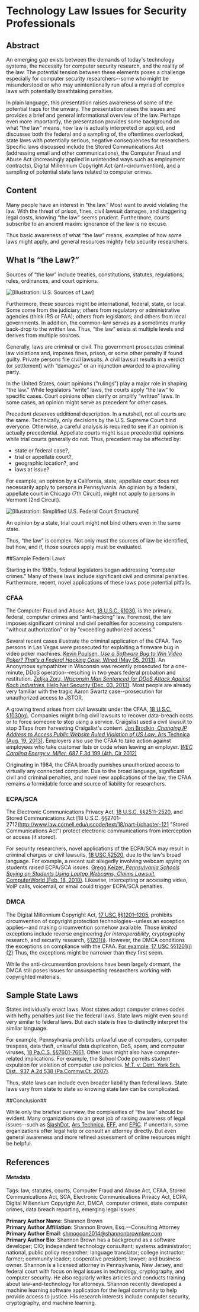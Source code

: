 # Technology Law Issues for Security Professionals

## Abstract

An emerging gap exists between the demands of today's technology systems, the necessity for computer security research, and the reality of the law. The potential tension between these elements poses a challenge especially for computer security researchers--some who might be misunderstood or who may unintentionally run afoul a myriad of complex laws with potentially breathtaking penalties.

In plain language, this presentation raises awareness of some of the potential traps for the unwary. The presentation raises the issues and provides a brief and general informational overview of the law. Perhaps even more importantly, the presentation provides some background on what “the law” means, how law is actually interpreted or applied, and discusses both the federal and a sampling of, the oftentimes overlooked, state laws with potentially serious, negative consequences for researchers.
Specific laws discussed include the Stored Communications Act (addressing email and other communications), the Computer Fraud and Abuse Act (increasingly applied in unintended ways such as employment contracts), Digital Millennium Copyright Act (anti-circumvention), and a sampling of potential state laws related to computer crimes.

## Content

Many people have an interest in “the law.” Most want to avoid violating the law. With the threat of prison, fines, civil lawsuit damages, and staggering legal costs, knowing “the law” seems prudent.  Furthermore, courts subscribe to an ancient maxim: ignorance of the law is no excuse.

Thus basic awareness of what “the law” means, examples of how some laws might apply, and general resources mighty help security researchers.

## What Is “the Law?”

Sources of “the law” include treaties, constitutions, statutes, regulations, rules, ordinances, and court opinions. 

![\[Illustration: U.S. Sources of Law\]](imgs/US_Sources_of_Law_Rev.png "U.S. Sources of Law")

Furthermore, these sources might be international, federal, state, or local. Some come from the judiciary; others from regulatory or administrative agencies (think IRS or FAA); others from legislators; and others from local governments. In addition, the common-law serves as a sometimes murky back-drop to the written law. Thus, “the law” exists at multiple levels and derives from multiple sources.
 
Generally, laws are criminal or civil. The government prosecutes criminal law violations and, imposes fines, prison, or some other penalty if found guilty. Private persons file civil lawsuits. A civil lawsuit results in a verdict (or settlement) with “damages” or an injunction awarded to a prevailing party. 

In the United States, court opinions (“rulings”) play a major role in shaping “the law.” While legislators “write” laws, the courts apply “the law” to specific cases. Court opinions often clarify or amplify “written” laws. In some cases, an opinion might serve as precedent for other cases. 

Precedent deserves additional description. In a nutshell, not all courts are the same. Technically, only decisions by the U.S. Supreme Court bind everyone. Otherwise, a careful analysis is required to see if an opinion is actually precedential. Appellate courts might issue precedential opinions while trial courts generally do not. Thus, precedent may be affected by: 

* state or federal case?, 
* trial or appellate court?, 
* geographic location?, and
* laws at issue? 

For example, an opinion by a California, state, appellate court does not necessarily apply to persons in Pennsylvania. An opinion by a federal, appellate court in Chicago (7th Circuit), might not apply to persons in Vermont (2nd Circuit).

![\[Illustration: Simplified U.S. Federal Court Structure\]](imgs/Simplified_Federal_Court_Structure.png "Simplified U.S. Federal Court Structure")

An opinion by a state, trial court might not bind others even in the same state. 

Thus, “the law” is complex. Not only must the sources of law be identified, but how, and if, those sources apply must be evaluated.

##Sample Federal Laws 

Starting in the 1980s, federal legislators began addressing “computer crimes.” Many of these laws include significant civil and criminal penalties. Furthermore, recent, novel applications of these laws pose potential pitfalls.

### CFAA

The Computer Fraud and Abuse Act, [18 U.S.C. §1030](http://www.law.cornell.edu/uscode/text/18/1030 "Computer Fraud and Abuse Act"), is the primary, federal, computer crimes and “anti-hacking” law. Foremost, the law imposes significant criminal and civil penalties for accessing computers “without authorization” or by “exceeding authorized access.”

Several recent cases illustrate the criminal application of the CFAA. Two persons in Las Vegas were prosecuted for exploiting a firmware bug in video poker machines. [Kevin Poulsen, *Use a Software Bug to Win Video Poker? That’s a Federal Hacking Case*, Wired (May 05, 2013)](http://www.wired.com/threatlevel/2013/05/game-king/ "Use a Software Bug to Win Video Poker? That’s a Federal Hacking Case"). An Anonymous sympathizer in Wisconsin was recently prosecuted for a one-minute, DDoS operation--resulting in two years federal probation and restitution. [Zeljka Zorz, *Wisconsin Man Sentenced for DDoS Attack Against Koch Industries*, Help Net Security (Dec. 03, 2013)](https://www.net-security.org/secworld.php?id=16039 " Wisconsin Man Sentenced for DDoS Attack Against Koch Industries"). Most people are already very familiar with the tragic Aaron Swartz case--prosecution for unauthorized access to JSTOR.

A growing trend arises from civil lawsuits under the CFAA, [18 U.S.C. §1030(g)](http://www.law.cornell.edu/uscode/text/18/1030 "Computer Fraud and Abuse Act"). Companies might bring civil lawsuits to recover data-breach costs or to force someone to stop using a service. Craigslist used a civil lawsuit to stop 3Taps from harvesting Craigslist's content. [Jon Brodkin, *Changing IP Address to Access Public Website Ruled Violation of US Law*, Ars Technica (Aug. 19, 2013)](http://arstechnica.com/tech-policy/2013/08/changing-ip-address-to-access-public-website-ruled-violation-of-us-law/ "Changing IP Address to Access Public Website Ruled Violation of US Law"). 
Employers also use the CFAA to take action against employees who take customer lists or code when leaving an employer. [*WEC Carolina Energy v. Miller*, 687 F.3d 199 (4th. Cir  2012)](http://www.ca4.uscourts.gov/Opinions/Published/111201.P.pdf "WEC Carolina Energy v. Miller, 687 F.3d 199 (4th. Cir  2012)")

Originating in 1984, the CFAA broadly punishes unauthorized access to virtually any connected computer. Due to the broad language, significant civil and criminal penalties, and novel new applications of the law, the CFAA remains a formidable force and source of liability for researchers.


### ECPA/SCA 

The Electronic Communications Privacy Act, [18 U.S.C. §§2511-2520](http://www.law.cornell.edu/uscode/text/18/part-I/chapter-119 "Electronic Communications Privacy Act"), and Stored Communications Act [18 U.S.C. §§2701-2712(http://www.law.cornell.edu/uscode/text/18/part-I/chapter-121 "Stored Communications Act") protect electronic communications from interception or access (if stored).

For security researchers, novel applications of the ECPA/SCA may result in criminal charges or civil lawsuits, [18 USC §2520](http://www.law.cornell.edu/uscode/text/18/2520 "18 USC §2520"), due to the law's broad language. For example, a recent suit allegedly involving webcam spying on students raised ECPA/SCA issues. [Gregg Keizer, *Pennsylvania Schools Spying on Students Using Laptop Webcams, Claims Lawsuit*, ComputerWorld (Feb. 18, 2010)](https://www.computerworld.com/s/article/9158818/Pennsylvania_schools_spying_on_students_using_laptop_webcams_claims_lawsuit "Pennsylvania Schools Spying on Students Using Laptop Webcams, Claims Lawsuit").  Likewise, intercepting or accessing video, VoIP calls, voicemail, or email could trigger ECPA/SCA penalties. 

### DMCA 
The Digital Millennium Copyright Act, [17 USC §§1201–1205](http://www.law.cornell.edu/uscode/text/17/chapter-12 "Digital Millennium Copyright Act"), prohibits circumvention of copyright protection technologies--unless an exception applies--and making circumvention somehow available. Those *limited* exceptions include reverse engineering *for interoperability*, cryptography  research, and security research, [§1201(j)](http://www.law.cornell.edu/uscode/text/17/1201 "§1201(j)"). However, the DMCA conditions the exceptions on compliance with the CFAA. [For example, 17 USC §§1201(j)(2)](http://www.law.cornell.edu/uscode/text/17/1201 "§1201(j)(2)") Thus, the exceptions might be narrower than they first seem.

While the anti-circumvention provisions have been largely dormant, the DMCA still poses issues for unsuspecting researchers working with copyrighted materials. 

## Sample State Laws 

States individually enact laws. Most states adopt computer crimes codes with hefty penalties just like the federal laws. State laws might even sound very similar to federal laws. But each state is free to distinctly interpret the similar language. 

For example, Pennsylvania prohibits unlawful use of computers, computer trespass, data theft, unlawful data duplication, DoS, spam, and computer viruses,  [18 Pa.C.S. §§7601-7661](http://www.legis.state.pa.us/cfdocs/legis/LI/consCheck.cfm?txtType=HTM&ttl=18&div=0&chpt=76 "18 Pa.C.S. §§7601-7661"). Other laws might also have computer-related implications. For example, the School Code permits student expulsion for violation of computer use policies. [M.T. v. Cent. York Sch. Dist., 937 A.2d 538 (Pa.Commw.Ct. 2007)](http://www.leagle.com/decision/20071475937A2d538_11321 "M.T. v. Cent. York Sch. Dist., 937 A.2d 538 (Pa.Commw.Ct. 2007)"). 

Thus, state laws can include even broader liability than federal laws. State laws vary from state to state so knowing state law can be complicated.

##Conclusion##

While only the briefest overview, the complexities of “the law” should be evident. Many organizations do an great job of raising awareness of legal issues--such as [SlashDot](http://slashdot.org/), [Ars Technica](http://arstechnica.com/), [EFF](https://www.eff.org/), and [EPIC](https://www.epic.org/). If uncertain, some organizations offer legal help or consult an attorney directly. But even general awareness and more refined assessment of online resources might be helpful.


## References

#### Metadata

Tags: law, statutes, courts, Computer Fraud and Abuse Act, CFAA, Stored Communications Act, SCA, Electronic Communications Privacy Act, ECPA, Digital Millennium Copyright Act, DMCA, computer crimes, state computer crimes, data breach reporting, emerging legal issues

**Primary Author Name**: Shannon Brown  
**Primary Author Affiliation**: Shannon Brown, Esq.—Consulting Attorney  
**Primary Author Email**: shmoocon2014@shannonbrownlaw.com  
**Primary Author Bio**: Shannon Brown has a background as a software developer; CIO; independent technology consultant; systems administrator; national, public policy researcher; language translator; college instructor; farmer; community leader; cooperative president; lawyer; and business owner. Shannon is a licensed attorney in Pennsylvania, New Jersey, and federal court with focus on legal issues in technology, cryptography,  and computer security. He also regularly writes articles and conducts training about law-and-technology for attorneys. Shannon recently developed a machine learning software application for the legal community to help provide access to justice. His research interests include computer security, cryptography, and machine learning. 